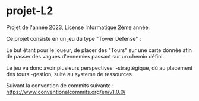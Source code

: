 # projet-L2
Projet de l'année 2023, License Informatique 2ème année.


Ce projet consiste en un jeu du type "Tower Defense" :

Le but étant pour le joueur, de placer des "Tours" sur une carte donnée afin de passer des vagues d'ennemies passant sur un chemin défini.

Le jeu va donc avoir plusieurs perspectives:
      -stragtégique, dû au placement des tours
      -gestion, suite au systeme de ressources


Suivant la convention de commits suivante :
https://www.conventionalcommits.org/en/v1.0.0/
